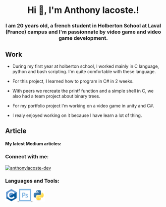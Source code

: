 <h1 align="center">Hi 👋, I'm Anthony lacoste.!</h1>  
<h3 align="center">I am 20 years old, a french student in Holberton School at Laval (France) campus and I'm passionnate by video game and video game development.</h3>  
  
  ## Work
- During my first year at holberton school, I worked mainly in C language, python and bash scripting. I'm quite comfortable with these language. 
  
- For this project, I learned how to program in C# in 2 weeks.
  
- With peers we recreate the printf function and a simple shell in C, we also had a team project about binary trees. 

- For my portfolio project I'm working on a video game in unity and C#.
  
- I realy enjoyed working on it because I have learn a lot of thing.

## Article
#### **My latest Medium articles:**
<!-- MEDIUM-STORY-LIST:START -->
<!-- MEDIUM-STORY-LIST:END -->
  
<h3 align="left">Connect with me:</h3>  
<p align="left">  
<a href="https://linkedin.com/in/anthonylacoste-dev" target="blank"><img align="center" src="https://raw.githubusercontent.com/rahuldkjain/github-profile-readme-generator/master/src/images/icons/Social/linked-in-alt.svg" alt="anthonylacoste-dev" height="30" width="40" /></a>
</p>  
  
<h3 align="left">Languages and Tools:</h3>  
<p align="left"> <a href="https://www.cprogramming.com/" target="_blank" rel="noreferrer"> <img src="https://raw.githubusercontent.com/devicons/devicon/master/icons/c/c-original.svg" alt="c" width="40" height="40"/> </a> <a href="https://www.photoshop.com/en" target="_blank" rel="noreferrer"> <img src="https://raw.githubusercontent.com/devicons/devicon/master/icons/photoshop/photoshop-line.svg" alt="photoshop" width="40" height="40"/> </a> <a href="https://www.python.org" target="_blank" rel="noreferrer"> <img src="https://raw.githubusercontent.com/devicons/devicon/master/icons/python/python-original.svg" alt="python" width="40" height="40"/> </a> </p>